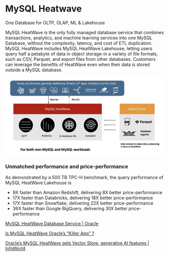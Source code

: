 # MySQL Heatwave

One Database for OLTP, OLAP, ML & Lakehouse

MySQL HeatWave is the only fully managed database service that combines transactions, analytics, and machine learning services into one MySQL Database, without the complexity, latency, and cost of ETL duplication. MySQL HeatWave includes MySQL HeatWave Lakehouse, letting users query half a petabyte of data in object storage-in a variety of file formats, such as CSV, Parquet, and export files from other databases. Customers can leverage the benefits of HeatWave even when their data is stored outside a MySQL database.

![mysql-heatwave](../../../media/Pasted%20image%2020231214113044.jpg)

### Unmatched performance and price-performance

As demonstrated by a 500 TB TPC-H benchmark, the query performance of MySQL HeatWave Lakehouse is

- 9X faster than Amazon Redshift, delivering 8X better price-performance
- 17X faster than Databricks, delivering 18X better price-performance
- 17X faster than Snowflake, delivering 22X better price-performance
- 36X faster than Google BigQuery, delivering 30X better price-performance

[MySQL HeatWave Database Service | Oracle](https://www.oracle.com/mysql/#mysql-heatwave-oci-pricing)

[Is MySQL HeatWave Oracle’s “Killer App” ?](https://www.forbes.com/sites/moorinsights/2023/03/29/is-mysql-heatwave-oracles-killer-app-/?sh=6c47c9916062)

[Oracle’s MySQL HeatWave gets Vector Store, generative AI features | InfoWorld](https://www.infoworld.com/article/3706879/oracle-s-mysql-heatwave-gets-vector-store-generative-ai-features.html)
